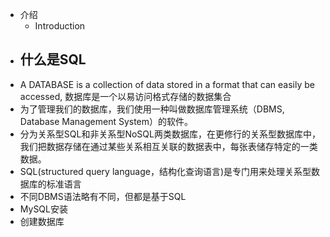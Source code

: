 - 介绍
	- Introduction
- ## 什么是SQL
- A DATABASE is a collection of data stored in a format that can easily be accessed, 数据库是一个以易访问格式存储的数据集合
- 为了管理我们的数据库，我们使用一种叫做数据库管理系统（DBMS, Database Management System）的软件。
- 分为关系型SQL和非关系型NoSQL两类数据库，在更修行的关系型数据库中，我们把数据存储在通过某些关系相互关联的数据表中，每张表储存特定的一类数据。
- SQL(structured query language，结构化查询语言)是专门用来处理关系型数据库的标准语言
- 不同DBMS语法略有不同，但都是基于SQL
- MySQL安装
- 创建数据库